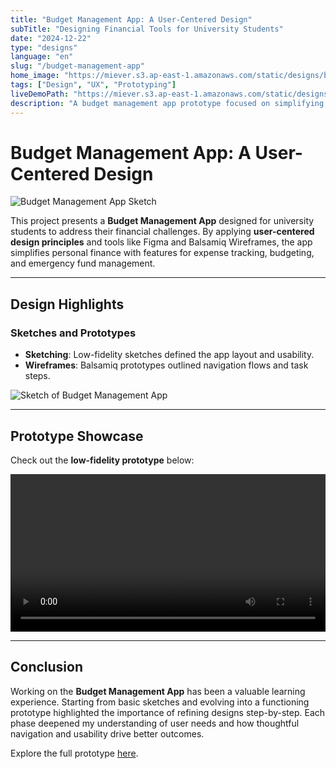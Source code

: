```yaml
---
title: "Budget Management App: A User-Centered Design"
subTitle: "Designing Financial Tools for University Students"
date: "2024-12-22"
type: "designs"
language: "en"
slug: "/budget-management-app"
home_image: "https://miever.s3.ap-east-1.amazonaws.com/static/designs/budget-management-sketch.webp"
tags: ["Design", "UX", "Prototyping"]
liveDemoPath: "https://miever.s3.ap-east-1.amazonaws.com/static/designs/low-fidelidy-demo.mov"
description: "A budget management app prototype focused on simplifying personal finance for university students, featuring intuitive navigation, expense tracking, and emergency fund tools."
---
```


# Budget Management App: A User-Centered Design

![Budget Management App Sketch](https://miever.s3.ap-east-1.amazonaws.com/static/designs/budget-management-sketch.webp)

This project presents a **Budget Management App** designed for university students to address their financial challenges. By applying **user-centered design principles** and tools like Figma and Balsamiq Wireframes, the app simplifies personal finance with features for expense tracking, budgeting, and emergency fund management.

---

## Design Highlights

### Sketches and Prototypes
- **Sketching**: Low-fidelity sketches defined the app layout and usability.  
- **Wireframes**: Balsamiq prototypes outlined navigation flows and task steps.

![Sketch of Budget Management App](https://miever.s3.ap-east-1.amazonaws.com/static/designs/budget-management-sketch.webp)

---

## Prototype Showcase

Check out the **low-fidelity prototype** below:

<video width="100%" controls>
  <source src="https://miever.s3.ap-east-1.amazonaws.com/static/designs/low-fidelidy-demo.mov" type="video/mp4">
  Your browser does not support the video tag.
</video>

---

## Conclusion

Working on the **Budget Management App** has been a valuable learning experience. Starting from basic sketches and evolving into a functioning prototype highlighted the importance of refining designs step-by-step. Each phase deepened my understanding of user needs and how thoughtful navigation and usability drive better outcomes.

Explore the full prototype [here](https://miever.s3.ap-east-1.amazonaws.com/static/designs/Budget-Management.bmpr).